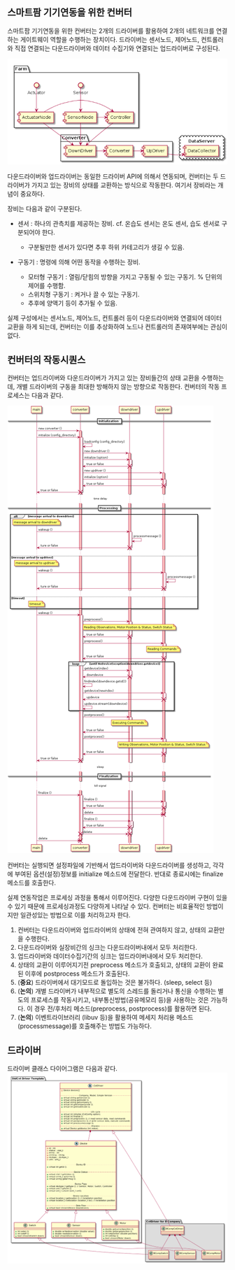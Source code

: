 
## 스마트팜 기기연동을 위한 컨버터
스마트팜 기기연동을 위한 컨버터는 2개의 드라이버를 활용하여 2개의 네트워크를 연결하는 게이트웨이 역할을 수행하는 장치이다. 드라이버는 센서노드, 제어노드, 컨트롤러와 직접 연결되는 다운드라이버와 데이터 수집기와 연결되는 업드라이버로 구성된다.

![framework](images/converter_framework.png)

다운드라이버와 업드라이버는 동일한 드라이버 API에 의해서 연동되며, 컨버터는 두 드라이버가 가지고 있는 장비의 상태를 교환하는 방식으로 작동한다. 여기서 장비라는 개념이 중요하다.

장비는 다음과 같이 구분된다.
* 센서 : 하나의 관측치를 제공하는 장비. cf. 온습도 센서는 온도 센서, 습도 센서로 구분되어야 한다.
  - 구분될만한 센서가 있다면 추후 하위 카테고리가 생길 수 있음.

* 구동기 : 명령에 의해 어떤 동작을 수행하는 장비.
  - 모터형 구동기 : 열림/닫힘의 방향을 가지고 구동될 수 있는 구동기. % 단위의 제어를 수행함.
  - 스위치형 구동기 : 켜거나 끌 수 있는 구동기.
  - 추후에 양액기 등이 추가될 수 있음.


실제 구성에서는 센서노드, 제어노드, 컨트롤러 등이 다운드라이버와 연결되어 데이터 교환을 하게 되는데, 컨버터는 이를 추상화하여 노드나 컨트롤러의 존재여부에는 관심이 없다.

## 컨버터의 작동시퀀스
컨버터는 업드라이버와 다운드라이버가 가지고 있는 장비들간의 상태 교환을 수행하는데, 개별 드라이버의 구동을 최대한 방해하지 않는 방향으로 작동한다. 컨버터의 작동 프로세스는 다음과 같다.

![sequence_diagram](images/converter_sequence.png)

컨버터는 실행되면 설정파일에 기반해서 업드라이버와 다운드라이버를 생성하고, 각각에 부여된 옵션(설정)정보를 initialize 메소드에 전달한다. 반대로 종료시에는 finalize 메소드를 호출한다.  

실제 연동작업은 프로세싱 과정을 통해서 이루어진다. 다양한 다운드라이버 구현이 있을 수 있기 때문에 프로세싱과정도 다양하게 나타날 수 있다. 컨버터는 비효율적인 방법이지만 일관성있는 방법으로 이를 처리하고자 한다.
1. 컨버터는 다운드라이버와 업드라이버의 상태에 전혀 관여하지 않고, 상태의 교환만을 수행한다.
1. 다운드라이버와 실장비간의 싱크는 다운드라이버내에서 모두 처리한다.
1. 업드라이버와 데이터수집기간의 싱크는 업드라이버내에서 모두 처리한다.
1. 상태의 교환이 이루어지기전 preprocess 메소드가 호출되고, 상태의 교환이 완료된 이후에 postprocess 메소드가 호출된다.
1. (**중요**) 드라이버에서 대기모드로 돌입하는 것은 불가하다. (sleep, select 등)
1. (**논의**) 개별 드라이버가 내부적으로 별도의 스레드를 돌리거나 통신을 수행하는 별도의 프로세스를 작동시키고, 내부통신방법(공유메모리 등)을 사용하는 것은 가능하다. 이 경우 전/후처리 메소드(preprocess, postprocess)를 활용하면 된다.
1. (**논의**) 이벤트라이브러리 (libuv 등)을 활용하여 메세지 처리용 메소드(processmessage)를 호출해주는 방법도 가능하다.

## 드라이버

드라이버 클래스 다이어그램은 다음과 같다.
![class_diagram](images/converter_class.png)
